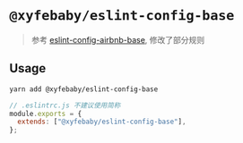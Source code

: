 # `@xyfebaby/eslint-config-base`

> 参考 [eslint-config-airbnb-base](https://www.npmjs.com/package/eslint-config-airbnb-base), 修改了部分规则

## Usage

```bash
yarn add @xyfebaby/eslint-config-base
```

```js
// .eslintrc.js 不建议使用简称
module.exports = {
  extends: ["@xyfebaby/eslint-config-base"],
};
```
